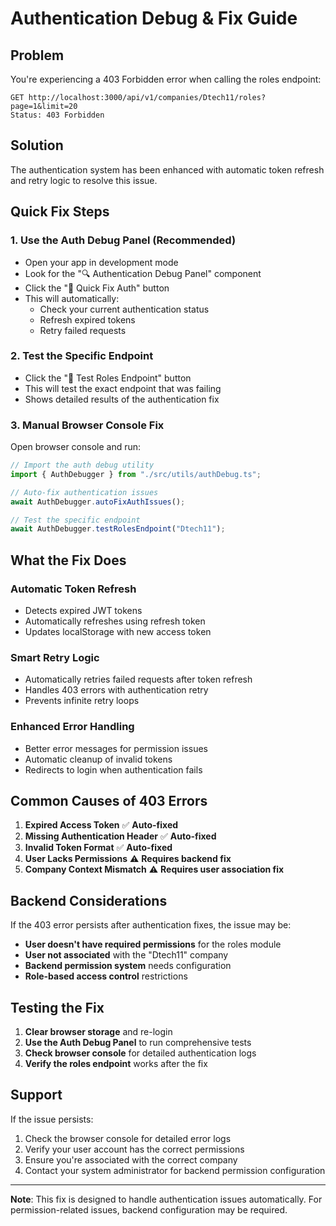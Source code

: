 # Authentication Debug & Fix Guide

## Problem

You're experiencing a 403 Forbidden error when calling the roles endpoint:

```
GET http://localhost:3000/api/v1/companies/Dtech11/roles?page=1&limit=20
Status: 403 Forbidden
```

## Solution

The authentication system has been enhanced with automatic token refresh and retry logic to resolve this issue.

## Quick Fix Steps

### 1. **Use the Auth Debug Panel (Recommended)**

- Open your app in development mode
- Look for the "🔍 Authentication Debug Panel" component
- Click the "🔧 Quick Fix Auth" button
- This will automatically:
  - Check your current authentication status
  - Refresh expired tokens
  - Retry failed requests

### 2. **Test the Specific Endpoint**

- Click the "🧪 Test Roles Endpoint" button
- This will test the exact endpoint that was failing
- Shows detailed results of the authentication fix

### 3. **Manual Browser Console Fix**

Open browser console and run:

```javascript
// Import the auth debug utility
import { AuthDebugger } from "./src/utils/authDebug.ts";

// Auto-fix authentication issues
await AuthDebugger.autoFixAuthIssues();

// Test the specific endpoint
await AuthDebugger.testRolesEndpoint("Dtech11");
```

## What the Fix Does

### **Automatic Token Refresh**

- Detects expired JWT tokens
- Automatically refreshes using refresh token
- Updates localStorage with new access token

### **Smart Retry Logic**

- Automatically retries failed requests after token refresh
- Handles 403 errors with authentication retry
- Prevents infinite retry loops

### **Enhanced Error Handling**

- Better error messages for permission issues
- Automatic cleanup of invalid tokens
- Redirects to login when authentication fails

## Common Causes of 403 Errors

1. **Expired Access Token** ✅ **Auto-fixed**
2. **Missing Authentication Header** ✅ **Auto-fixed**
3. **Invalid Token Format** ✅ **Auto-fixed**
4. **User Lacks Permissions** ⚠️ **Requires backend fix**
5. **Company Context Mismatch** ⚠️ **Requires user association fix**

## Backend Considerations

If the 403 error persists after authentication fixes, the issue may be:

- **User doesn't have required permissions** for the roles module
- **User not associated** with the "Dtech11" company
- **Backend permission system** needs configuration
- **Role-based access control** restrictions

## Testing the Fix

1. **Clear browser storage** and re-login
2. **Use the Auth Debug Panel** to run comprehensive tests
3. **Check browser console** for detailed authentication logs
4. **Verify the roles endpoint** works after the fix

## Support

If the issue persists:

1. Check the browser console for detailed error logs
2. Verify your user account has the correct permissions
3. Ensure you're associated with the correct company
4. Contact your system administrator for backend permission configuration

---

**Note**: This fix is designed to handle authentication issues automatically. For permission-related issues, backend configuration may be required.
